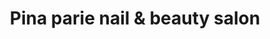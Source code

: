 ---
title: "Pina parie nail & beauty salon"
url: /markdorf/pina-parie-nail-und-beauty-salon/
shop: Kosmetik
---